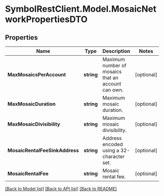 # SymbolRestClient.Model.MosaicNetworkPropertiesDTO

## Properties

Name | Type | Description | Notes
------------ | ------------- | ------------- | -------------
**MaxMosaicsPerAccount** | **string** | Maximum number of mosaics that an account can own. | [optional] 
**MaxMosaicDuration** | **string** | Maximum mosaic duration. | [optional] 
**MaxMosaicDivisibility** | **string** | Maximum mosaic divisibility. | [optional] 
**MosaicRentalFeeSinkAddress** | **string** | Address encoded using a 32-character set. | [optional] 
**MosaicRentalFee** | **string** | Mosaic rental fee. | [optional] 

[[Back to Model list]](../README.md#documentation-for-models) [[Back to API list]](../README.md#documentation-for-api-endpoints) [[Back to README]](../README.md)

